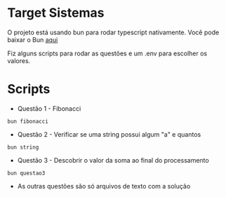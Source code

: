 # Target Sistemas

O projeto está usando bun para rodar typescript nativamente.
Você pode baixar o Bun [aqui](https://bun.sh)

Fiz alguns scripts para rodar as questões e um .env para escolher os valores.

# Scripts

* Questão 1 - Fibonacci
```shell
bun fibonacci
```

* Questão 2 - Verificar se uma string possui algum "a" e quantos
```shell
bun string
```

* Questão 3 - Descobrir o valor da soma ao final do processamento
```shell
bun questao3
```

* As outras questões são só arquivos de texto com a solução